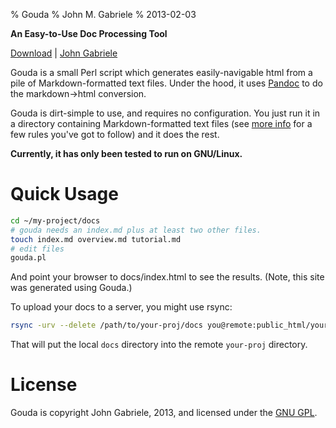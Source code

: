 % Gouda
% John M. Gabriele
% 2013-02-03

**An Easy-to-Use Doc Processing Tool**

[Download](https://github.com/uvtc/gouda) | [John Gabriele](/index.html)

Gouda is a small Perl script which generates easily-navigable html
from a pile of Markdown-formatted text files. Under the hood, it uses
[Pandoc](http://johnmacfarlane.net/pandoc/) to do the markdown→html
conversion.

Gouda is dirt-simple to use, and requires no configuration. You just
run it in a directory containing Markdown-formatted text files (see
[more info](more-info.html) for a few rules you've got to follow) and
it does the rest.

**Currently, it has only been tested to run on GNU/Linux.**



# Quick Usage

~~~bash
cd ~/my-project/docs
# gouda needs an index.md plus at least two other files.
touch index.md overview.md tutorial.md
# edit files
gouda.pl
~~~

And point your browser to docs/index.html to see the results.
(Note, this site was generated using Gouda.)

To upload your docs to a server, you might use rsync:

~~~bash
rsync -urv --delete /path/to/your-proj/docs you@remote:public_html/your-proj
~~~

That will put the local `docs` directory into the remote `your-proj`
directory.



# License

Gouda is copyright John Gabriele, 2013, and licensed under the [GNU
GPL](http://www.gnu.org/licenses/gpl.html).

